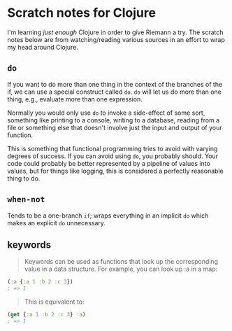 # Scratch notes for Clojure

I'm learning *just enough* Clojure in order to give Riemann a try. The scratch
notes below are from watching/reading various sources in an effort to wrap my
head around Clojure.

## `do`

If you want to do more than one thing in the context of the branches of the if,
we can use a special construct called `do`. `do` will let us do more than one
thing, e.g., evaluate more than one expression.

Normally you would only use `do` to invoke a side-effect of some sort, something
like printing to a console, writing to a database, reading from a file or something
else that doesn't involve just the input and output of your function.

This is something that functional programming tries to avoid with varying degrees
of success. If you can avoid using `do`, you probably should. Your code could 
probably be better represented by a pipeline of values into values, but for things
like logging, this is considered a perfectly reasonable thing to do.

## `when-not`

Tends to be a one-branch `if`; wraps everything in an implicit `do` which makes an
explicit `do` unnecessary.

## keywords

> Keywords can be used as functions that look up the corresponding value in
> a data structure. For example, you can look up :a in a map:
>
```clojure
(:a {:a 1 :b 2 :c 3})
; => 1
```
>
> This is equivalent to:
>
```clojure
(get {:a 1 :b 2 :c 3} :a)
; => 1
```
